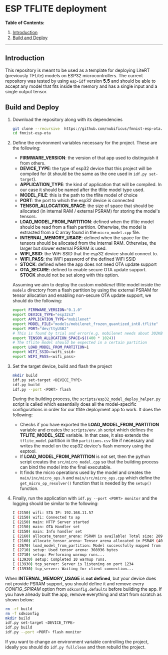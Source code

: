 # ESP TFLITE deployment 

**Table of Contents:**

1. [Introduction](#introduction)
2. [Build and Deploy](#build-and-deploy)
---

## Introduction

This repository is meant to be used as a template for deploying LiteRT (previously TFLite) models on ESP32 microcontrollers.
The current repository was tested by using `esp-idf` version **5.5** and should be able to accept any model that fits inside
the memory and has a single input and a single output tensor.

## Build and Deploy

1. Download the repository along with its dependencies
	``` bash
	git clone --recursive  https://github.com/nubificus/fmnist-esp-ota.git
	cd fmnist-esp-ota
	```

2. Define the environment variables necessary for the project. These are the following:

	* **FIRMWARE_VERSION**: the version of that app used to distinguish it from others.
	* **DEVICE_TYPE**: the type of esp32 device that this project will be compiled for (it should be the same as the one used in `idf.py set-target`).
	* **APPLICATION_TYPE**: the kind of application that will be compiled. In our case it should be named after the tflite model type used.
	* **MODEL_FILE**: this is the path to the tflite model of choice
	* **PORT**: the port to which the esp32 device is connected
	* **TENSOR_ALLOCATION_SPACE**: the size of space that should be allocated (in internal RAM / external PSRAM) for storing the model's tensors.
	* **LOAD_MODEL_FROM_PARTITION**: defined when the tflite model should be read from a flash partition. Otherwise, the model is extracted from a C array found in the `micro_model.cpp` file.
	* **INTERNAL_MEMORY_USAGE**: defined when the space for the tensors should be allocated from the internal RAM. Otherwise, the larger but slower external PSRAM is used.
	* **WIFI_SSID**: the WiFi SSID that the esp32 device should connect to.
	* **WIFI_PASS**: the WiFi password of the defined WiFi SSID
	* **STOCK**: defined when the app does not need OTA update support
	* **OTA_SECURE**: defined to enable secure OTA update support. **STOCK** should not be set along with this option.

	Assuming we aim to deploy the custom *mobilenet* tflite model inside the `models` directory from a flash partition by using the external PSRAM for tensor allocation and enabling non-secure OTA update support, we should do the following:

	```bash
	export FIRMWARE_VERSION="0.1.0"
	export DEVICE_TYPE="esp32s3"
	export APPLICATION_TYPE="mobilenet"
	export MODEL_FILE="models/mobilenet_frozen_quantized_int8.tflite"
	export PORT="dev/ttyUSB2"
	# This is found by trial and error(e.g. mobilenet needs about 302KB)
	export TENSOR_ALLOCATION_SPACE=$((400 * 1024))
	# The tflite model should be expected in a certain partition
	export LOAD_MODEL_FROM_PARTITION=1
	export WIFI_SSID=<wifi_ssid>
	export WIFI_PASS=<wifi_pass>
	```

3. Set the target device, build and flash the project

	```bash
	mkdir build
	idf.py set-target <DEVICE_TYPE>
	idf.py build
	idf.py --port <PORT> flash
	```

	During the building process, the `scripts/esp32_model_deploy_helper.py` script is called which essentially does all the model-specific configurations in order for our tflite deployment app to work. It does the following:
	* Checks if you have exported the **LOAD_MODEL_FROM_PARTITION** variable and creates the `scripts/env.sh` script which defines the **TFLITE_MODEL_SIZE** variable. In that case, it also extends the `tflite_model` partition in the `partitions.csv` file if necessary and writes the model on the esp32 device's flash memory using the esptool.
	* If **LOAD_MODEL_FROM_PARTITION** is not set, then the python script creates the `src/micro_model.cpp` so that the building process can bind the model into the final executable.
	* It finds the micro operations used by the model and creates the `main/inc/micro_ops.h` and `main/src/micro_ops.cpp` which define the `get_micro_op_resolver()` function that is needed by the `setup()` function.

4. Finally, run the application with `idf.py --port <PORT> monitor` and the logging should be similar to the following:
	```bash
	I (2150) wifi: STA IP: 192.168.11.57
	I (2150) wifi: Connected to ap
	I (2150) main: HTTP Server started
	I (2150) main: OTA Handler set
	I (2150) main: Info handler set
	I (2160) allocate_tensor_arena: PSRAM is available! Total size: 2097152 bytes
	I (2160) allocate_tensor_arena: Tensor arena allocated in PSRAM (409600 bytes)
	I (2670) load_model_from_partition: Model successfully mapped from flash
	I (2710) setup: Used tensor arena: 308936 bytes
	I (2710) setup: Performing warmup runs...
	I (13930) setup: Completed 10 warmup runs.
	I (13930) tcp_server: Server is listening on port 1234
	I (13930) tcp_server: Waiting for client connection...
	```

When **INTERNAL_MEMORY_USAGE** is **not defined**, but your device does not provide PSRAM support, you should define it and remove every *CONFIG_SPIRAM* option from `sdkconfig.defaults` before building the app. If you have already built the app, remove everything and start from scratch as shown below:

```bash
rm -rf build
rm -f sdkconfig
mkdir build
idf.py set-target <DEVICE_TYPE>
idf.py build
idf.py --port <PORT> flash monitor
```

If you want to change an environment variable controlling the project, ideally you should do `idf.py fullclean` and then rebuild the project.